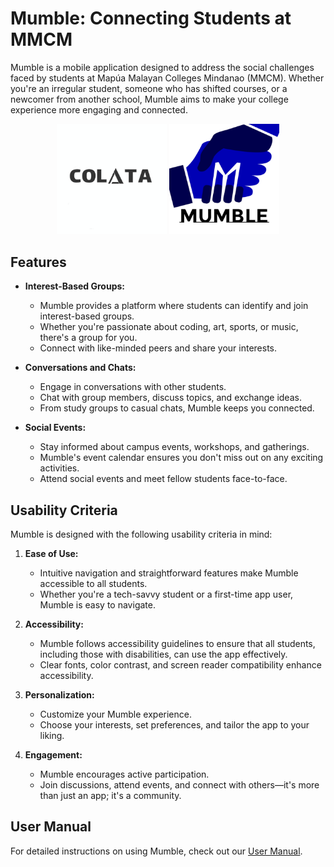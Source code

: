 # Mumble: Connecting Students at MMCM

Mumble is a mobile application designed to address the social challenges faced by students at Mapúa Malayan Colleges Mindanao (MMCM). Whether you're an irregular student, someone who has shifted courses, or a newcomer from another school, Mumble aims to make your college experience more engaging and connected.

<p align="center">
<img src="https://github.com/HawtStrokes/Mumble/blob/main/assets/images/colata_logo.png" width=35% height=35%>
<img src="https://github.com/HawtStrokes/Mumble/blob/main/assets/images/mumble_logo.png" width=35% height=35%>
</p>

## Features

- **Interest-Based Groups:**
  - Mumble provides a platform where students can identify and join interest-based groups.
  - Whether you're passionate about coding, art, sports, or music, there's a group for you.
  - Connect with like-minded peers and share your interests.

- **Conversations and Chats:**
  - Engage in conversations with other students.
  - Chat with group members, discuss topics, and exchange ideas.
  - From study groups to casual chats, Mumble keeps you connected.

- **Social Events:**
  - Stay informed about campus events, workshops, and gatherings.
  - Mumble's event calendar ensures you don't miss out on any exciting activities.
  - Attend social events and meet fellow students face-to-face.

## Usability Criteria

Mumble is designed with the following usability criteria in mind:

1. **Ease of Use:**
   - Intuitive navigation and straightforward features make Mumble accessible to all students.
   - Whether you're a tech-savvy student or a first-time app user, Mumble is easy to navigate.

2. **Accessibility:**
   - Mumble follows accessibility guidelines to ensure that all students, including those with disabilities, can use the app effectively.
   - Clear fonts, color contrast, and screen reader compatibility enhance accessibility.

3. **Personalization:**
   - Customize your Mumble experience.
   - Choose your interests, set preferences, and tailor the app to your liking.

4. **Engagement:**
   - Mumble encourages active participation.
   - Join discussions, attend events, and connect with others—it's more than just an app; it's a community.



## User Manual
For detailed instructions on using Mumble, check out our [User Manual](docs/user_manual.md).
